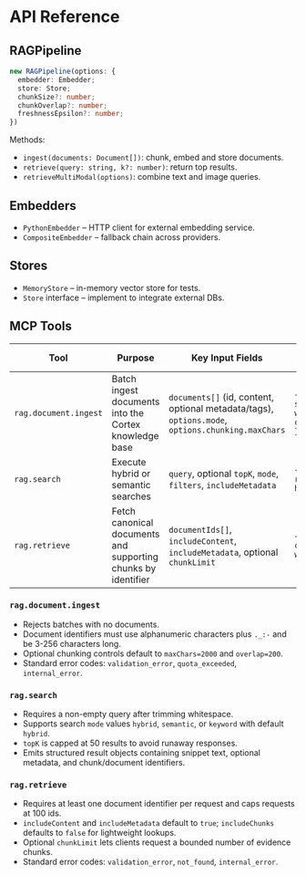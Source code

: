 # API Reference

## RAGPipeline
```typescript
new RAGPipeline(options: {
  embedder: Embedder;
  store: Store;
  chunkSize?: number;
  chunkOverlap?: number;
  freshnessEpsilon?: number;
})
```
Methods:
- `ingest(documents: Document[])`: chunk, embed and store documents.
- `retrieve(query: string, k?: number)`: return top results.
- `retrieveMultiModal(options)`: combine text and image queries.

## Embedders
- `PythonEmbedder` – HTTP client for external embedding service.
- `CompositeEmbedder` – fallback chain across providers.

## Stores
- `MemoryStore` – in-memory vector store for tests.
- `Store` interface – implement to integrate external DBs.

## MCP Tools

| Tool | Purpose | Key Input Fields | Output Payload |
| --- | --- | --- | --- |
| `rag.document.ingest` | Batch ingest documents into the Cortex knowledge base | `documents[]` (id, content, optional metadata/tags), `options.mode`, `options.chunking.maxChars` | `{ ingested, skipped, warnings[], correlationId }` |
| `rag.search` | Execute hybrid or semantic searches | `query`, optional `topK`, `mode`, `filters`, `includeMetadata` | `{ query, mode, results[], hasMore }` |
| `rag.retrieve` | Fetch canonical documents and supporting chunks by identifier | `documentIds[]`, `includeContent`, `includeMetadata`, optional `chunkLimit` | `{ documents[], correlationId, warnings[] }` |

### `rag.document.ingest`
- Rejects batches with no documents.
- Document identifiers must use alphanumeric characters plus `._:-` and be 3-256 characters long.
- Optional chunking controls default to `maxChars=2000` and `overlap=200`.
- Standard error codes: `validation_error`, `quota_exceeded`, `internal_error`.

### `rag.search`
- Requires a non-empty query after trimming whitespace.
- Supports search `mode` values `hybrid`, `semantic`, or `keyword` with default `hybrid`.
- `topK` is capped at 50 results to avoid runaway responses.
- Emits structured result objects containing snippet text, optional metadata, and chunk/document identifiers.

### `rag.retrieve`
- Requires at least one document identifier per request and caps requests at 100 ids.
- `includeContent` and `includeMetadata` default to `true`; `includeChunks` defaults to `false` for lightweight lookups.
- Optional `chunkLimit` lets clients request a bounded number of evidence chunks.
- Standard error codes: `validation_error`, `not_found`, `internal_error`.
